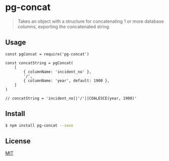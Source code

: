 # pg-concat

> Takes an object with a structure for concatenating 1 or more database columns, exporting the concatenated string.

## Usage

```
const pgConcat = require('pg-concat')

const concatString = pgConcat(
    [
        { columnName: 'incident_no' },
        '/',
        { columnName: 'year', default: 1900 },
    ]
)

// concatString = 'incident_no||'/'||COALESCE(year, 1900)'
```

## <a name="install"></a>Install
```bash
$ npm install pg-concat --save
```

## <a name="license"></a>License
[MIT](https://github.com/wmfs/pg-concat/blob/master/LICENSE.md)

